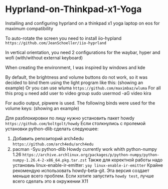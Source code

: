 # Hyprland-on-Thinkpad-x1-Yoga
Installing and configuring hyprland on a thinkpad x1 yoga laptop on eos for maximum compatibility

To auto-rotate the screen you need to install iio-hypland `https://github.com/JeanSchoeller/iio-hyprland`

In vertical orientation, you need 2 configurations for the waybar, hyper and wofi (with/without external keyboard)

When creating the environment, I was inspired by windows and kde




By default, the brightness and volume buttons do not work, so it was decided to bind them using the light program like this: 
(showing an example)
Or you can use wluma `https://github.com/maximbaz/wluma`
For all this prog u need add user to video group sudo usermod -aG video kira

For audio output, pipwere is used. The following binds were used for the volume keys: 
(showing an example)


Для разблокировки по лицу нужно установить пакет howdy `https://github.com/boltgolt/howdy`
Если столкнулись с пролемой установки python-dlib сделать следуюшее:
1) Добавить репозиторий arch4edu `https://github.com/arch4edu/arch4edu`
2) pacman -Syu python-dlib
Howdy currently work whith python-numpy 1.26 `https://archive.archlinux.org/packages/p/python-numpy/python-numpy-1.26.4-2-x86_64.pkg.tar.zst`
Также для коректной работы надо установиь linux-enable-ir-emitter: `yay linux-enable-ir-emitter`
Крайне рекомендую использовать howdy-beta-git. Эта версия создает меньше всего проблем.
Если хотите запустить `howdy test`, лучше всего сделать это в окружении X11
